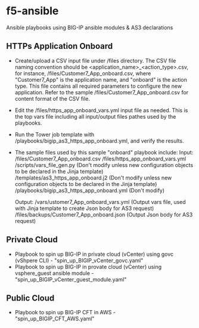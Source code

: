 # f5-ansible
Ansible playbooks using BIG-IP ansible modules & AS3 declarations

HTTPs Application Onboard
---------
- Create/upload a CSV input file under /files directory. The CSV file naming convention should be <application_name>_<action_type>.csv, for instance, /files/Customer7_App_onboard.csv, where "Customer7_App" is the application name, and "onboard" is the action type. This file contains all required parameters to configure the new application. Refer to the sample /files/Customer7_App_onboard.csv for content format of the CSV file.
- Edit the /files/https_app_onboard_vars.yml input file as needed. This is the top vars file including all input/output files pathes used by the playbooks.
- Run the Tower job template with /playbooks/bigip_as3_https_app_onboard.yml, and verify the results.
- The sample files used by this sample "onboard" playbook include: 
  Input:
   /files/Customer7_App_onboard.csv
   /files/https_app_onboard_vars.yml
   /scripts/vars_file_gen.py (Don't modify unless new configuration objects to be declared in the Jinja template)
   /templates/as3_https_app_onboard.j2 (Don't modify unless new configuration objects to be declared in the Jinja template)
   /playbooks/bigip_as3_https_app_onboard.yml (Don't modify)
   
   Output:
   /vars/ustomer7_App_onboard_vars.yml  (Output vars file, used with Jinja template to create Json body for AS3 request)
   /files/backups/Customer7_App_onboard.json (Output Json body for AS3 request)
   
   

Private Cloud
-------------
- Playbook to spin up BIG-IP in private cloud (vCenter) using govc (vShpere CLI) - "spin_up_BIGIP_vCenter_govc.yaml"
- Playbook to spin up BIG-IP in provate cloud (vCenter) using vsphere_guest ansible module - "spin_up_BIGIP_vCenter_guest_module.yaml"

Public Cloud
------------
- Playbook to spin up BIG-IP CFT in AWS - "spin_up_BIGIP_CFT_AWS.yaml"

